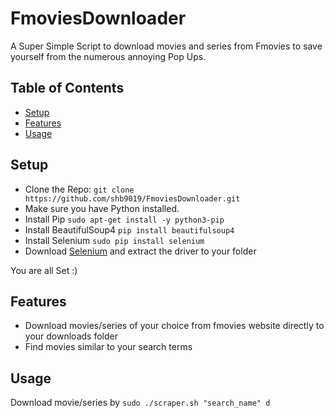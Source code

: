# FmoviesDownloader 
A Super Simple Script to download movies and series from Fmovies to save yourself from the numerous annoying Pop Ups.

## Table of Contents

- [Setup](https://github.com/shb9019/FmoviesDownloader#setup)
- [Features](https://github.com/shb9019/FmoviesDownloader#features)
- [Usage](https://github.com/shb9019/FmoviesDownloader#usage)

## Setup

- Clone the Repo: `git clone https://github.com/shb9019/FmoviesDownloader.git`
- Make sure you have Python installed.
- Install Pip `sudo apt-get install -y python3-pip`
- Install BeautifulSoup4 `pip install beautifulsoup4`
- Install Selenium `sudo pip install selenium`
- Download [Selenium](https://github.com/mozilla/geckodriver/releases) and extract the driver to your folder

You are all Set :)

## Features

- Download movies/series of your choice from fmovies website directly to your downloads folder
- Find movies similar to your search terms

## Usage

Download movie/series by
`sudo ./scraper.sh "search_name" d`
  